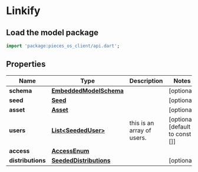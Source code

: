 # Linkify

## Load the model package
```dart
import 'package:pieces_os_client/api.dart';
```

## Properties
Name | Type | Description | Notes
------------ | ------------- | ------------- | -------------
**schema** | [**EmbeddedModelSchema**](EmbeddedModelSchema) |  | [optional] 
**seed** | [**Seed**](Seed) |  | [optional] 
**asset** | [**Asset**](Asset) |  | [optional] 
**users** | [**List\<SeededUser\>**](SeededUser) | this is an array of users. | [optional] [default to const []]
**access** | [**AccessEnum**](AccessEnum) |  | 
**distributions** | [**SeededDistributions**](SeededDistributions) |  | [optional] 




